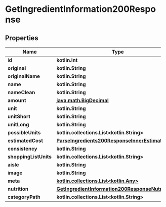 
# GetIngredientInformation200Response

## Properties
| Name | Type | Description | Notes |
| ------------ | ------------- | ------------- | ------------- |
| **id** | **kotlin.Int** |  |  |
| **original** | **kotlin.String** |  |  |
| **originalName** | **kotlin.String** |  |  |
| **name** | **kotlin.String** |  |  |
| **nameClean** | **kotlin.String** |  |  |
| **amount** | [**java.math.BigDecimal**](java.math.BigDecimal.md) |  |  |
| **unit** | **kotlin.String** |  |  |
| **unitShort** | **kotlin.String** |  |  |
| **unitLong** | **kotlin.String** |  |  |
| **possibleUnits** | **kotlin.collections.List&lt;kotlin.String&gt;** |  |  |
| **estimatedCost** | [**ParseIngredients200ResponseInnerEstimatedCost**](ParseIngredients200ResponseInnerEstimatedCost.md) |  |  |
| **consistency** | **kotlin.String** |  |  |
| **shoppingListUnits** | **kotlin.collections.List&lt;kotlin.String&gt;** |  |  |
| **aisle** | **kotlin.String** |  |  |
| **image** | **kotlin.String** |  |  |
| **meta** | [**kotlin.collections.List&lt;kotlin.Any&gt;**](kotlin.Any.md) |  |  |
| **nutrition** | [**GetIngredientInformation200ResponseNutrition**](GetIngredientInformation200ResponseNutrition.md) |  |  |
| **categoryPath** | **kotlin.collections.List&lt;kotlin.String&gt;** |  |  |



